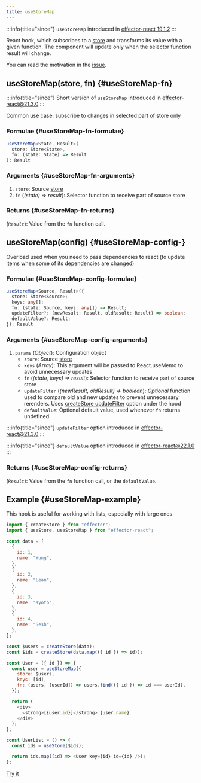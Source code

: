 ```yaml
---
title: useStoreMap
---
```


:::info{title="since"}
`useStoreMap` introduced in [effector-react 19.1.2](https://changelog.effector.dev/#effector-react-19-1-2)
:::

React hook, which subscribes to a [store](/en/api/effector/Store) and transforms its value with a given function. The component will update only when the selector function result will change.

You can read the motivation in the [issue](https://github.com/effector/effector/issues/118).

## useStoreMap(store, fn) {#useStoreMap-fn}

:::info{title="since"}
Short version of `useStoreMap` introduced in [effector-react@21.3.0](https://changelog.effector.dev/#effector-react-21-3-0)
:::

Common use case: subscribe to changes in selected part of store only

### Formulae {#useStoreMap-fn-formulae}

```ts
useStoreMap<State, Result>(
  store: Store<State>,
  fn: (state: State) => Result
): Result
```

### Arguments {#useStoreMap-fn-arguments}

1. `store`: Source [store](/en/api/effector/Store)
2. `fn` (_(state) => result_): Selector function to receive part of source store

### Returns {#useStoreMap-fn-returns}

(_`Result`_): Value from the `fn` function call.

## useStoreMap(config) {#useStoreMap-config-}

Overload used when you need to pass dependencies to react (to update items when some of its dependencies are changed)

### Formulae {#useStoreMap-config-formulae}

```ts
useStoreMap<Source, Result>({
  store: Store<Source>;
  keys: any[];
  fn: (state: Source, keys: any[]) => Result;
  updateFilter?: (newResult: Result, oldResult: Result) => boolean;
  defaultValue?: Result;
}): Result
```

### Arguments {#useStoreMap-config-arguments}

1. `params` (_Object_): Configuration object
   - `store`: Source [store](/en/api/effector/Store)
   - `keys` (_Array_): This argument will be passed to React.useMemo to avoid unnecessary updates
   - `fn` (_(state, keys) => result_): Selector function to receive part of source store
   - `updateFilter` (_(newResult, oldResult) => boolean_): _Optional_ function used to compare old and new updates to prevent unnecessary rerenders. Uses [createStore updateFilter](/en/api/effector/createStore) option under the hood
   - `defaultValue`: Optional default value, used whenever `fn` returns undefined

:::info{title="since"}
`updateFilter` option introduced in [effector-react@21.3.0](https://changelog.effector.dev/#effector-react-21-3-0)
:::

:::info{title="since"}
`defaultValue` option introduced in [effector-react@22.1.0](https://changelog.effector.dev/#effector-react-22-1-0)
:::

### Returns {#useStoreMap-config-returns}

(_`Result`_): Value from the `fn` function call, or the `defaultValue`.

## Example {#useStoreMap-example}

This hook is useful for working with lists, especially with large ones

```js
import { createStore } from "effector";
import { useStore, useStoreMap } from "effector-react";

const data = [
  {
    id: 1,
    name: "Yung",
  },
  {
    id: 2,
    name: "Lean",
  },
  {
    id: 3,
    name: "Kyoto",
  },
  {
    id: 4,
    name: "Sesh",
  },
];

const $users = createStore(data);
const $ids = createStore(data.map(({ id }) => id));

const User = ({ id }) => {
  const user = useStoreMap({
    store: $users,
    keys: [id],
    fn: (users, [userId]) => users.find(({ id }) => id === userId),
  });

  return (
    <div>
      <strong>[{user.id}]</strong> {user.name}
    </div>
  );
};

const UserList = () => {
  const ids = useStore($ids);

  return ids.map((id) => <User key={id} id={id} />);
};
```

[Try it](https://share.effector.dev/cAZWHCit)
